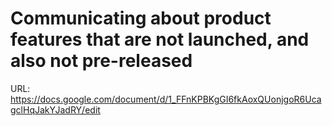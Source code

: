# Communicating about product features that are not launched, and also not pre-released

URL: https://docs.google.com/document/d/1_FFnKPBKgGI6fkAoxQUonjgoR6UcagclHqJakYJadRY/edit
